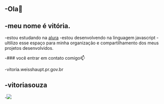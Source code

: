 -Ola💌
-
-meu nome é vitória.
-
-estou estudando na [alura](https://www.alura.com.br)
-estou desenvolvendo na linguagem javascript
-ultilizo esse espaço para minha organização e compartilhamento dos meus projetos desenvolvidos.

-### você entrar em contato comigo📫 

-vitoria.weisshaupt.pr.gov.br

-vitoriasouza
-
-![](https://media.tenor.com/W_iZ7rzeL9MAAAAC/hi-hello.gif)

